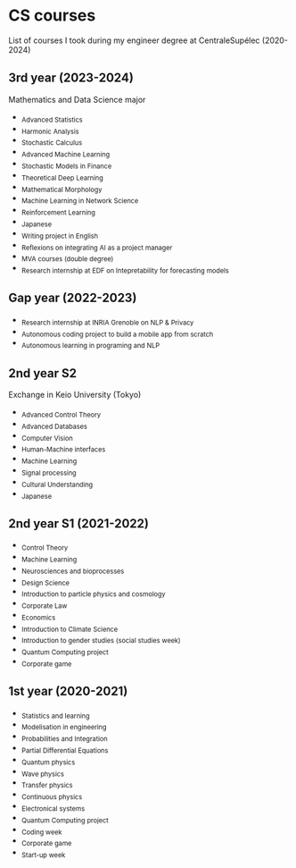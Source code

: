 # CS courses

List of courses I took during my engineer degree at CentraleSupélec (2020-2024)

## 3rd year (2023-2024)
Mathematics and Data Science major

- <sub>Advanced Statistics</sub>
- <sub>Harmonic Analysis</sub>
- <sub>Stochastic Calculus</sub>
- <sub>Advanced Machine Learning</sub>
- <sub>Stochastic Models in Finance</sub>
- <sub>Theoretical Deep Learning</sub>
- <sub>Mathematical Morphology</sub>
- <sub>Machine Learning in Network Science</sub>
- <sub>Reinforcement Learning</sub>
- <sub>Japanese</sub>
- <sub>Writing project in English</sub>
- <sub>Reflexions on integrating AI as a project manager</sub>
- <sub>MVA courses (double degree)</sub>
- <sub>Research internship at EDF on Intepretability for forecasting models</sub>

## Gap year (2022-2023)

- <sub>Research internship at INRIA Grenoble on NLP & Privacy</sub>
- <sub>Autonomous coding project to build a mobile app from scratch</sub>
- <sub>Autonomous learning in programing and NLP</sub>

## 2nd year S2
Exchange in Keio University (Tokyo)
- <sub>Advanced Control Theory</sub>
- <sub>Advanced Databases</sub>
- <sub>Computer Vision</sub>
- <sub>Human-Machine interfaces</sub>
- <sub>Machine Learning</sub>
- <sub>Signal processing</sub>
- <sub>Cultural Understanding</sub>
- <sub>Japanese</sub>

## 2nd year S1 (2021-2022)

- <sub>Control Theory</sub>
- <sub>Machine Learning</sub>
- <sub>Neurosciences and bioprocesses</sub>
- <sub>Design Science</sub>
- <sub>Introduction to particle physics and cosmology</sub>
- <sub>Corporate Law</sub>
- <sub>Economics</sub>
- <sub>Introduction to Climate Science</sub>
- <sub>Introduction to gender studies (social studies week)</sub>
- <sub>Quantum Computing project</sub>
- <sub>Corporate game</sub>

## 1st year (2020-2021)

- <sub>Statistics and learning</sub>
- <sub>Modelisation in engineering</sub>
- <sub>Probabilities and Integration</sub>
- <sub>Partial Differential Equations</sub>
- <sub>Quantum physics</sub>
- <sub>Wave physics</sub>
- <sub>Transfer physics</sub>
- <sub>Continuous physics</sub>
- <sub>Electronical systems</sub>
- <sub>Quantum Computing project</sub>
- <sub>Coding week</sub>
- <sub>Corporate game</sub>
- <sub>Start-up week</sub>
